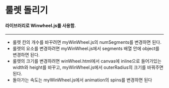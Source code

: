 # 룰렛 돌리기


#### 라이브러리로 Winwheel.js를 사용함.
___
* 룰렛 칸의 개수를 바꾸려면 myWinWheel.js의 numSegments를 변경하면 된다.
* 룰렛의 요소를 변경하려면 myWinWheel.js에서 segments 배열 안에 object를 변경하면 된다.
* 룰렛의 크기를 변경하려면 winWheel.html에서 canvas에 inline으로 들어가있는 width와 height를 바꾸고, myWinWheel.js에서 outerRadius의 크기를 바꿔주면 된다.
* 돌아가는 속도는 myWinWheel.js에서 animation의 spins를 변경하면 된다